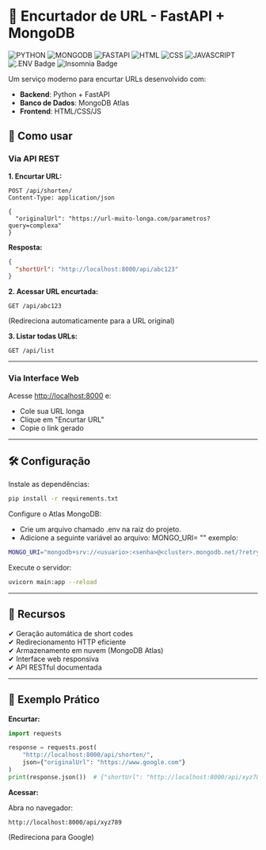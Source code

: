 # 🔗 Encurtador de URL - FastAPI + MongoDB
![PYTHON](https://img.shields.io/badge/Python-3776AB?style=for-the-badge&logo=python&logoColor=white) ![MONGODB](https://img.shields.io/badge/MongoDB-4EA94B?style=for-the-badge&logo=mongodb&logoColor=white) ![FASTAPI](https://img.shields.io/badge/FastAPI-005571?style=for-the-badge&logo=fastapi) ![HTML](https://img.shields.io/badge/HTML5-E34F26?style=for-the-badge&logo=html5&logoColor=white) ![CSS](https://img.shields.io/badge/CSS3-1572B6?style=for-the-badge&logo=css3&logoColor=white) ![JAVASCRIPT](https://img.shields.io/badge/JavaScript-F7DF1E?style=for-the-badge&logo=javascript&logoColor=black) ![.ENV Badge](https://img.shields.io/badge/.ENV-ECD53F?logo=dotenv&logoColor=000&style=for-the-badge) ![Insomnia Badge](https://img.shields.io/badge/Insomnia-4000BF?logo=insomnia&logoColor=fff&style=for-the-badge)

Um serviço moderno para encurtar URLs desenvolvido com:

- **Backend**: Python + FastAPI
- **Banco de Dados**: MongoDB Atlas
- **Frontend**: HTML/CSS/JS

## 🚀 Como usar

### Via API REST

**1. Encurtar URL:**
```http
POST /api/shorten/
Content-Type: application/json

{
  "originalUrl": "https://url-muito-longa.com/parametros?query=complexa"
}
```
**Resposta:**
```json
{
  "shortUrl": "http://localhost:8000/api/abc123"
}
```

**2. Acessar URL encurtada:**
```http
GET /api/abc123
```
(Redireciona automaticamente para a URL original)

**3. Listar todas URLs:**
```http
GET /api/list
```

---

### Via Interface Web

Acesse [http://localhost:8000](http://localhost:8000) e:

- Cole sua URL longa
- Clique em "Encurtar URL"
- Copie o link gerado

---

## 🛠️ Configuração

Instale as dependências:
```bash
pip install -r requirements.txt
```

Configure o Atlas MongoDB:
- Crie um arquivo chamado .env na raiz do projeto.
- Adicione a seguinte variável ao arquivo:
MONGO_URI= "<link do banco de dados no atlas>"
exemplo:
```bash
MONGO_URI="mongodb+srv://<usuario>:<senha>@<cluster>.mongodb.net/?retryWrites=true&w=majority&appName=Cluster0"
````

Execute o servidor:
```bash
uvicorn main:app --reload
```

---

## 🌟 Recursos

✔ Geração automática de short codes  
✔ Redirecionamento HTTP eficiente  
✔ Armazenamento em nuvem (MongoDB Atlas)  
✔ Interface web responsiva  
✔ API RESTful documentada  

---

## 📌 Exemplo Prático

**Encurtar:**
```python
import requests

response = requests.post(
    "http://localhost:8000/api/shorten/",
    json={"originalUrl": "https://www.google.com"}
)
print(response.json())  # {"shortUrl": "http://localhost:8000/api/xyz789"}
```

**Acessar:**

Abra no navegador:
```
http://localhost:8000/api/xyz789
```
(Redireciona para Google)
